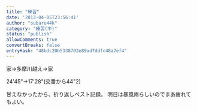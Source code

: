 ```yaml
---
title: "練習"
date: '2013-04-05T23:56:41'
author: "subaru44k"
category: "練習(中)"
status: "publish"
allowComments: true
convertBreaks: false
entryHash: "48bdc20b5338702e89ad7ddfc48a7ef4"
---
```

家→多摩川越え→家

24'45"→17'28"(交番から44"2)

甘えなかったから、折り返しベスト記録。
明日は暴風雨らしいのでまあ疲れてもよい。
